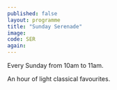 ```yaml
---
published: false
layout: programme
title: "Sunday Serenade"
image:
code: SER
again:
---
```


Every Sunday from 10am to 11am.

An hour of light classical favourites.
